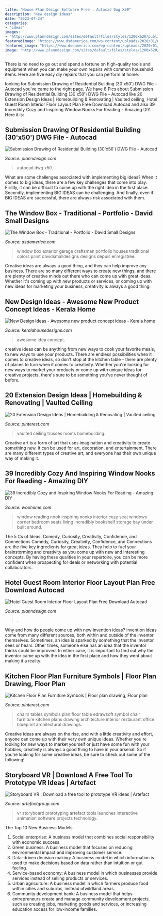 ```yaml
---
title: "House Plan Design Software Free : Autocad Dwg X50"
description: "New design ideas"
date: "2023-07-24"
categories:
- "ideas"
images:
- "http://www.planndesign.com/sites/default/files/styles/1200x620/public/2019-04/image_0.jpg?itok=m2f0FqKa"
featuredImage: "https://www.dsdamerica.com/wp-content/uploads/2020/01/gallery-window-box-03.jpg"
featured_image: "https://www.dsdamerica.com/wp-content/uploads/2020/01/gallery-window-box-03.jpg"
image: "http://www.planndesign.com/sites/default/files/styles/1200x620/public/2019-04/image_0.jpg?itok=m2f0FqKa"
---
```



There is no need to go out and spend a fortune on high-quality tools and equipment when you can make your own repairs with common household items. Here are five easy diy repairs that you can perform at home.

	

		
looking for Submission Drawing of Residential Building (30&#039;x50&#039;) DWG File - Autocad you've came to the right page. We have 8 Pics about Submission Drawing of Residential Building (30&#039;x50&#039;) DWG File - Autocad like 20 Extension Design Ideas | Homebuilding &amp; Renovating | Vaulted ceiling, Hotel Guest Room Interior Floor Layout Plan Free Download Autocad and also 39 Incredibly Cozy and Inspiring Window Nooks For Reading - Amazing DIY. Here it is:
		
    
## Submission Drawing Of Residential Building (30&#039;x50&#039;) DWG File - Autocad

<img loading=lazy src="http://www.planndesign.com/sites/default/files/styles/1200x620/public/2019-04/image_0.jpg?itok=m2f0FqKa" onerror="this.onerror=null;this.src='https://tse2.mm.bing.net/th?id=OIP.7u-bGB-3z3HORCYlkKGG8QHaD0&amp;pid=15.1';" alt="Submission Drawing of Residential Building (30&#039;x50&#039;) DWG File - Autocad">

_Source: planndesign.com_

>autocad dwg x50. 

	

What are some challenges associated with implementing big ideas?
When it comes to big ideas, there are a few key challenges that come into play. Firstly, it can be difficult to come up with the right idea in the first place. Secondly, implementing BIG IDEAS can be challenging. And finally, even if BIG IDEAS are successful, there are always risk associated with them.

    
## The Window Box - Traditional - Portfolio - David Small Designs

<img loading=lazy src="https://www.dsdamerica.com/wp-content/uploads/2020/01/gallery-window-box-03.jpg" onerror="this.onerror=null;this.src='https://tse1.mm.bing.net/th?id=OIP.UVHg8JvCrKR3ESnu9WNLCwHaE8&amp;pid=15.1';" alt="The Window Box - Traditional - Portfolio - David Small Designs">

_Source: dsdamerica.com_

>window box exterior garage craftsman portfolio houses traditional colors paint davidsmalldesigns designs depuis enregistrée. 

	

Creative ideas are always a good thing, and they can help improve any business. There are so many different ways to create new things, and there are plenty of creative minds out there who can come up with great ideas. Whether it's coming up with new products or services, or coming up with new ideas for marketing your business, creativity is always a good thing.

    
## New Design Ideas - Awesome New Product Concept Ideas - Kerala Home

<img loading=lazy src="https://4.bp.blogspot.com/_597Km39HXAk/TBn-vRV_RBI/AAAAAAAAHPI/nvgFV_hkqf8/s1600/new-product-idea-10.jpg" onerror="this.onerror=null;this.src='https://tse3.mm.bing.net/th?id=OIP.JN-KKercvZG50GzOd58mdQHaFk&amp;pid=15.1';" alt="New Design Ideas - Awesome new product concept ideas - Kerala home">

_Source: keralahousedesigns.com_

>awesome idea concept. 

	

creative ideas can be anything from new ways to cook your favorite meals, to new ways to use your products. There are endless possibilities when it comes to creative ideas, so don't stop at the kitchen table - there are plenty of places to turn when it comes to creativity. Whether you're looking for new ways to market your products or come up with unique ideas for creative projects, there's sure to be something you've never thought of before.

    
## 20 Extension Design Ideas | Homebuilding &amp; Renovating | Vaulted Ceiling

<img loading=lazy src="https://i.pinimg.com/736x/71/08/04/7108048f94a630465336586cf34ab348.jpg" onerror="this.onerror=null;this.src='https://tse3.mm.bing.net/th?id=OIP.Kh5wokGV8gxXXbpPrGmBpgHaLH&amp;pid=15.1';" alt="20 Extension Design Ideas | Homebuilding &amp; Renovating | Vaulted ceiling">

_Source: pinterest.com_

>vaulted ceiling trusses rooms homebuilding. 

	

Creative art is a form of art that uses imagination and creativity to create something new. It can be used for art, decoration, and entertainment. There are many different types of creative art, and everyone has their own unique way of making it.

    
## 39 Incredibly Cozy And Inspiring Window Nooks For Reading - Amazing DIY

<img loading=lazy src="http://www.woohome.com/wp-content/uploads/2013/10/Inspiring-Window-Reading-Nook-6-2.jpg" onerror="this.onerror=null;this.src='https://tse3.mm.bing.net/th?id=OIP.gQgwYCBA7Gg6BQqBfnSOJwHaJ4&amp;pid=15.1';" alt="39 Incredibly Cozy and Inspiring Window Nooks For Reading - Amazing DIY">

_Source: woohome.com_

>window reading nook inspiring nooks interior cozy seat windows corner bedroom seats living incredibly bookshelf storage bay under built around. 

	

The 5 Cs of Ideas: Comedy, Curiosity, Creativity, Confidence, and Connections
Comedy, Curiosity, Creativity, Confidence, and Connections are the five key ingredients for great ideas. They help to fuel your brainstorming and creativity as you come up with new and interesting concepts. By having these qualities in your repertoire, you can be more confident when prospecting for deals or networking with potential collaborators.

    
## Hotel Guest Room Interior Floor Layout Plan Free Download Autocad

<img loading=lazy src="https://www.planndesign.com/sites/default/files/styles/1200x620/public/2019/09/hotel-guest-room-interior-floor-layout-plan-free-download-autocad-drawings-dwg.jpg?itok=-3-Mqh_p" onerror="this.onerror=null;this.src='https://tse3.mm.bing.net/th?id=OIP.TunDWqhNt90Fsp9qPnaTCgHaD0&amp;pid=15.1';" alt="Hotel Guest Room Interior Floor Layout Plan Free Download Autocad">

_Source: planndesign.com_

>. 

	

Why and how do people come up with new invention ideas?
Invention ideas come from many different sources, both within and outside of the inventor themselves. Sometimes, an idea is sparked by something that the inventor sees or hears. Other times, someone else has an idea that the inventor thinks could be improved. In either case, it is important to find out why the inventor came up with the idea in the first place and how they went about making it a reality.

    
## Kitchen Floor Plan Furniture Symbols | Floor Plan Drawing, Floor Plan

<img loading=lazy src="https://i.pinimg.com/736x/b9/0a/1d/b90a1d93609375ea0cc61359275ac967.jpg" onerror="this.onerror=null;this.src='https://tse3.mm.bing.net/th?id=OIP.tcMLNLaHmv7r68hL6mAqMgHaKO&amp;pid=15.1';" alt="Kitchen Floor Plan Furniture Symbols | Floor plan drawing, Floor plan">

_Source: pinterest.com_

>chairs tables symbols plan floor table edrawsoft symbol chair furniture kitchen plans drawing architecture interior restaurant office blueprint architectural drawings. 

	

Creative ideas are always on the rise, and with a little creativity and effort, anyone can come up with their very own unique ideas. Whether you're looking for new ways to market yourself or just have some fun with your hobbies, creativity is always a good thing to have in your arsenal. So if you're looking for some creative ideas, be sure to check out some of the following!

    
## Storyboard VR | Download A Free Tool To Prototype VR Ideas | Artefact

<img loading=lazy src="https://www.artefactgroup.com/wp-content/uploads/2018/12/storyboard-VR-hero.jpg" onerror="this.onerror=null;this.src='https://tse4.mm.bing.net/th?id=OIP.LK2OAmIiIDqVug8sFElYEAHaEK&amp;pid=15.1';" alt="Storyboard VR | Download a free tool to prototype VR ideas | Artefact">

_Source: artefactgroup.com_

>vr storyboard prototyping artefact tools launches interactive animation software projects technology. 

	

The Top 10 New Business Models
1. Social enterprise: A business model that combines social responsibility with economic success.
2. Green business: A business model that focuses on reducing environmental impact and improving customer service.
3. Data-driven decision making: A business model in which information is used to make decisions based on data rather than intuition or gut feeling.
4. Service-based economy: A business model in which businesses provide services instead of selling products or services. 
5. Urban agriculture: A business model in which farmers produce food within cities and suburbs, instead ofwildland areas. 
6. Community development bank: A business model that helps entrepreneurs create and manage community development projects, such as creating jobs, marketing goods and services, or increasing education access for low-income families.

